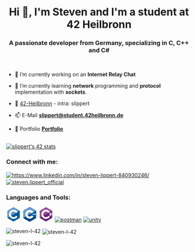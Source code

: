 <h1 align="center">Hi 👋, I'm Steven and I'm a student at 42 Heilbronn</h1>
<h3 align="center">A passionate developer from Germany, specializing in C, C++ and C#</h3>

<br>

- 🔭 I’m currently working on an **Internet Relay Chat**

- 🌱 I’m currently learning **network** programming and **protocol** implementation with **sockets**.

- 🐥 [42-Heilbronn](https://www.42heilbronn.de/de/) - intra: slippert

- 📫 E-Mail **slippert@student.42heilbronn.de**
  
- 💼 Portfolio **[Portfolio](https://www.Steven-Lippert.me)**
 
<br>
<a href="https://profile.intra.42.fr/users/slippert"><img src="https://badge.mediaplus.ma/darkblue/slippert?1337Badge=off&UM6P=off" alt="slippert's 42 stats" /></a>
<h3 align="left">Connect with me:</h3>
<p align="left">
<a href="https://www.linkedin.com/in/steven-lippert-840930246/" target="blank"><img align="center" src="https://raw.githubusercontent.com/rahuldkjain/github-profile-readme-generator/master/src/images/icons/Social/linked-in-alt.svg" alt="https://www.linkedin.com/in/steven-lippert-840930246/" height="30" width="40" /></a>
<a href="https://instagram.com/steven.lippert_official" target="blank"><img align="center" src="https://raw.githubusercontent.com/rahuldkjain/github-profile-readme-generator/master/src/images/icons/Social/instagram.svg" alt="steven.lippert_official" height="30" width="40" /></a>
</p>

<h3 align="left">Languages and Tools:</h3>
<p align="left">
<a href="https://www.cprogramming.com/" target="_blank" rel="noreferrer"><img src="https://raw.githubusercontent.com/devicons/devicon/master/icons/c/c-original.svg" alt="c" width="40" height="40"/></a>
<a href="https://www.w3schools.com/cpp/" target="_blank" rel="noreferrer"><img src="https://raw.githubusercontent.com/devicons/devicon/master/icons/cplusplus/cplusplus-original.svg" alt="cplusplus" width="40" height="40"/></a>
<a href="https://www.w3schools.com/cs/" target="_blank" rel="noreferrer"><img src="https://raw.githubusercontent.com/devicons/devicon/master/icons/csharp/csharp-original.svg" alt="csharp" width="40" height="40"/></a>
<a href="https://postman.com" target="_blank" rel="noreferrer"><img src="https://www.vectorlogo.zone/logos/getpostman/getpostman-icon.svg" alt="postman" width="40" height="40"/></a>
<a href="https://unity.com/" target="_blank" rel="noreferrer"><img src="https://www.vectorlogo.zone/logos/unity3d/unity3d-icon.svg" alt="unity" width="40" height="40"/></a></p>

<p><img align="left" src="https://github-readme-stats.vercel.app/api/top-langs?username=steven-l-42&show_icons=true&locale=en&layout=compact&theme=transparent&hide_border=true&text_color=258BAE&title_color=C9D1D9&border_radius=10" alt="steven-l-42" /></p>

<p>&nbsp;<img align="center" src="https://github-readme-stats.vercel.app/api?username=steven-l-42&show_icons=true&locale=en&hide=issues&theme=transparent&hide_border=true&text_color=258BAE&title_color=C9D1D9&border_radius=10" alt="steven-l-42" /></p>

<p align="left"> <img src="https://komarev.com/ghpvc/?username=steven-l-42&label=Profile%20views&color=0e75b6&style=flat" alt="steven-l-42" /> </p>
